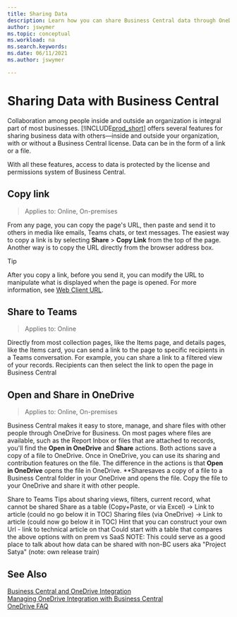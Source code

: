```yaml
---
title: Sharing Data
description: Learn how you can share Business Central data through OneDrive for Business. 
author: jswymer
ms.topic: conceptual
ms.workload: na
ms.search.keywords:
ms.date: 06/11/2021
ms.author: jswymer

---
```

# Sharing Data with Business Central

Collaboration among people inside and outside an organization is integral part of most businesses. [!INCLUDE[prod_short](includes/prod_short.md)] offers several features for sharing business data with others&mdash;inside and outside your organization, with or without a Business Central license. Data can be in the form of a link or a file.

With all these features, access to data is protected by the license and permissions system of Business Central. 

## Copy link

> Applies to: Online, On-premises

From any page, you can copy the page's URL, then paste and send it to others in media like emails, Teams chats, or text messages. The easiest way to copy a link is by selecting **Share** > **Copy Link** from the top of the page. Another way is to copy the URL directly from the browser address box.

> [!TIP]
> After you copy a link, before you send it, you can modify the URL to manipulate what is displayed when the page is opened. For more information, see [Web Client URL](/dynamics365/business-central/dev-itpro/developer/devenv-web-client-urls).

## Share to Teams

> Applies to: Online

Directly from most collection pages, like the Items page, and details pages, like the Items card, you can send a link to the page to specific recipients in a Teams conversation. For example, you can share a link to a filtered view of your records. Recipients can then select the link to open the page in Business Central

## Open and Share in OneDrive

> Applies to: Online, On-premises

Business Central makes it easy to store, manage, and share files with other people through OneDrive for Business. On most pages where files are available, such as the Report Inbox or files that are attached to records, you'll find the **Open in OneDrive** and **Share** actions. Both actions save a copy of a file to OneDrive. Once in OneDrive, you can use its sharing and contribution features on the file. The difference in the actions is that **Open in OneDrive** opens the file in OneDrive. **Sharesaves a copy of a file to a Business Central folder in your OneDrive and opens the file. Copy the file to your OneDrive and share it with other people.


Share to Teams
Tips about sharing views, filters, current record, what cannot be shared
Share as a table (Copy+Paste, or via Excel) -> Link to article (could no go below it in TOC)
Sharing files (via OneDrive) -> Link to article (could now go below it in TOC)
Hint that you can construct your own Url - link to technical article on that
Could start with a table that compares the above options with on prem vs SaaS
NOTE: This could serve as a good place to talk about how data can be shared with non-BC users aka "Project Satya" (note: own release train)

## See Also
[Business Central and OneDrive Integration](across-onedrive-overview.md)  
[Managing OneDrive Integration with Business Central](admin-onedrive-integration.md)  
[OneDrive FAQ](admin-onedrive-faq.md)